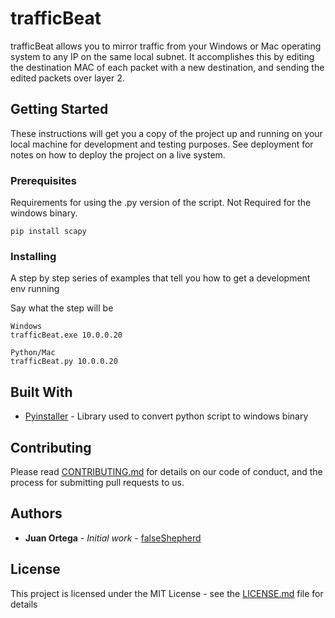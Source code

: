 # trafficBeat

trafficBeat allows you to mirror traffic from your Windows or Mac operating system to any IP on the same local subnet. It accomplishes this by editing the destination MAC of each packet with a new destination, and sending the edited packets over layer 2. 

## Getting Started

These instructions will get you a copy of the project up and running on your local machine for development and testing purposes. See deployment for notes on how to deploy the project on a live system.

### Prerequisites

Requirements for using the .py version of the script. Not Required for the windows binary.

```
pip install scapy
```

### Installing

A step by step series of examples that tell you how to get a development env running

Say what the step will be

```
Windows
trafficBeat.exe 10.0.0.20
```

```
Python/Mac
trafficBeat.py 10.0.0.20
```

## Built With

* [Pyinstaller](https://www.pyinstaller.org) - Library used to convert python script to windows binary 


## Contributing

Please read [CONTRIBUTING.md](https://gist.github.com/PurpleBooth/b24679402957c63ec426) for details on our code of conduct, and the process for submitting pull requests to us.

## Authors

* **Juan Ortega** - *Initial work* - [falseShepherd](https://github.com/ucatech)

## License

This project is licensed under the MIT License - see the [LICENSE.md](LICENSE.md) file for details


